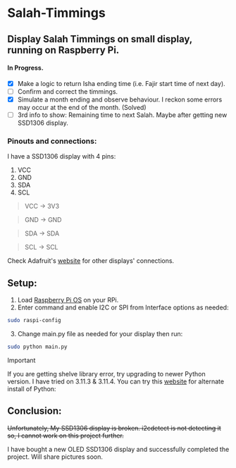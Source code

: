 # Salah-Timmings
## Display Salah Timmings on small display, running on Raspberry Pi.
#### In Progress.

- [x] Make a logic to return Isha ending time (i.e. Fajir start time of next day).
- [ ] Confirm and correct the timmings.
- [x] Simulate a month ending and observe behaviour. I reckon some errors may occur at the end of the month. (Solved)
- [ ] 3rd info to show: Remaining time to next Salah. Maybe after getting new SSD1306 display.

### Pinouts and connections:
 I have a SSD1306 display with 4 pins:

 1. VCC
 2. GND
 3. SDA
 4. SCL


>VCC -> 3V3

>GND -> GND

>SDA -> SDA

>SCL -> SCL


Check Adafruit's [website](https://learn.adafruit.com/ssd1306-oled-displays-with-raspberry-pi-and-beaglebone-black/wiring) for other displays' connections.

## Setup:

1. Load [Raspberry Pi OS](https://www.raspberrypi.com/software/) on your RPi.
2. Enter command and enable I2C or SPI from Interface options as needed:

```bash 
sudo raspi-config
``` 

3. Change main.py file as needed for your display then run:

```bash
sudo python main.py
```

> [!IMPORTANT]
> If you are getting shelve library error, try upgrading to newer Python version. I have tried on 3.11.3 & 3.11.4. You can try this [website](https://www.build-python-from-source.com/) for alternate install of Python: 


## Conclusion:

~~Unfortunately, My SSD1306 display is broken. i2cdetect is not detecting it so, I cannot work on this project further.~~

I have bought a new OLED SSD1306 display and successfully completed the project. Will share pictures soon.

